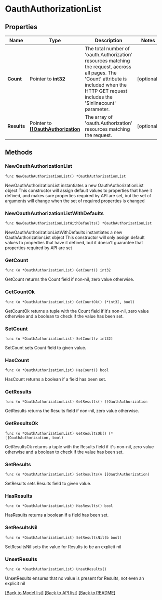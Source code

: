 # OauthAuthorizationList

## Properties

Name | Type | Description | Notes
------------ | ------------- | ------------- | -------------
**Count** | Pointer to **int32** | The total number of &#39;oauth.Authorization&#39; resources matching the request, accross all pages. The &#39;Count&#39; attribute is included when the HTTP GET request includes the &#39;$inlinecount&#39; parameter. | [optional] 
**Results** | Pointer to [**[]OauthAuthorization**](OauthAuthorization.md) | The array of &#39;oauth.Authorization&#39; resources matching the request. | [optional] 

## Methods

### NewOauthAuthorizationList

`func NewOauthAuthorizationList() *OauthAuthorizationList`

NewOauthAuthorizationList instantiates a new OauthAuthorizationList object
This constructor will assign default values to properties that have it defined,
and makes sure properties required by API are set, but the set of arguments
will change when the set of required properties is changed

### NewOauthAuthorizationListWithDefaults

`func NewOauthAuthorizationListWithDefaults() *OauthAuthorizationList`

NewOauthAuthorizationListWithDefaults instantiates a new OauthAuthorizationList object
This constructor will only assign default values to properties that have it defined,
but it doesn't guarantee that properties required by API are set

### GetCount

`func (o *OauthAuthorizationList) GetCount() int32`

GetCount returns the Count field if non-nil, zero value otherwise.

### GetCountOk

`func (o *OauthAuthorizationList) GetCountOk() (*int32, bool)`

GetCountOk returns a tuple with the Count field if it's non-nil, zero value otherwise
and a boolean to check if the value has been set.

### SetCount

`func (o *OauthAuthorizationList) SetCount(v int32)`

SetCount sets Count field to given value.

### HasCount

`func (o *OauthAuthorizationList) HasCount() bool`

HasCount returns a boolean if a field has been set.

### GetResults

`func (o *OauthAuthorizationList) GetResults() []OauthAuthorization`

GetResults returns the Results field if non-nil, zero value otherwise.

### GetResultsOk

`func (o *OauthAuthorizationList) GetResultsOk() (*[]OauthAuthorization, bool)`

GetResultsOk returns a tuple with the Results field if it's non-nil, zero value otherwise
and a boolean to check if the value has been set.

### SetResults

`func (o *OauthAuthorizationList) SetResults(v []OauthAuthorization)`

SetResults sets Results field to given value.

### HasResults

`func (o *OauthAuthorizationList) HasResults() bool`

HasResults returns a boolean if a field has been set.

### SetResultsNil

`func (o *OauthAuthorizationList) SetResultsNil(b bool)`

 SetResultsNil sets the value for Results to be an explicit nil

### UnsetResults
`func (o *OauthAuthorizationList) UnsetResults()`

UnsetResults ensures that no value is present for Results, not even an explicit nil

[[Back to Model list]](../README.md#documentation-for-models) [[Back to API list]](../README.md#documentation-for-api-endpoints) [[Back to README]](../README.md)


